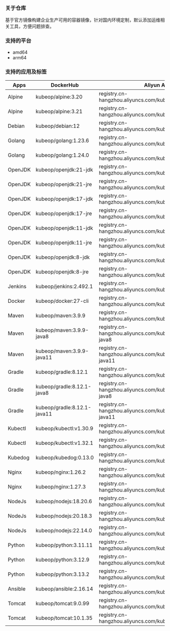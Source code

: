 ### 关于仓库

基于官方镜像构建企业生产可用的容器镜像，针对国内环境定制，默认添加运维相关工具，方便问题排查。



### 支持的平台

- amd64
- arm64



### 支持的应用及标签

| Apps    | DockerHub                   | Aliyun Acr                                                   |
| ------- | --------------------------- | ------------------------------------------------------------ |
| Alpine  | kubeop/alpine:3.20          | registry.cn-hangzhou.aliyuncs.com/kubeop/alpine:3.20         |
| Alpine  | kubeop/alpine:3.21          | registry.cn-hangzhou.aliyuncs.com/kubeop/alpine:3.21         |
| Debian  | kubeop/debian:12            | registry.cn-hangzhou.aliyuncs.com/kubeop/debian:12           |
| Golang  | kubeop/golang:1.23.6        | registry.cn-hangzhou.aliyuncs.com/kubeop/golang:1.23.6       |
| Golang  | kubeop/golang:1.24.0        | registry.cn-hangzhou.aliyuncs.com/kubeop/golang:1.24.0       |
| OpenJDK | kubeop/openjdk:21-jdk       | registry.cn-hangzhou.aliyuncs.com/kubeop/openjdk:21-jdk      |
| OpenJDK | kubeop/openjdk:21-jre       | registry.cn-hangzhou.aliyuncs.com/kubeop/openjdk:21-jre      |
| OpenJDK | kubeop/openjdk:17-jdk       | registry.cn-hangzhou.aliyuncs.com/kubeop/openjdk:17-jdk      |
| OpenJDK | kubeop/openjdk:17-jre       | registry.cn-hangzhou.aliyuncs.com/kubeop/openjdk:17-jre      |
| OpenJDK | kubeop/openjdk:11-jdk       | registry.cn-hangzhou.aliyuncs.com/kubeop/openjdk:11-jdk      |
| OpenJDK | kubeop/openjdk:11-jre       | registry.cn-hangzhou.aliyuncs.com/kubeop/openjdk:11-jre      |
| OpenJDK | kubeop/openjdk:8-jdk        | registry.cn-hangzhou.aliyuncs.com/kubeop/openjdk:18-jdk      |
| OpenJDK | kubeop/openjdk:8-jre        | registry.cn-hangzhou.aliyuncs.com/kubeop/openjdk:8-jre       |
| Jenkins | kubeop/jenkins:2.492.1      | registry.cn-hangzhou.aliyuncs.com/kubeop/jenkins:2.492.1     |
| Docker  | kubeop/docker:27-cli        | registry.cn-hangzhou.aliyuncs.com/kubeop/docker:27-cli       |
| Maven   | kubeop/maven:3.9.9          | registry.cn-hangzhou.aliyuncs.com/kubeop/maven:3.9.9         |
| Maven   | kubeop/maven:3.9.9-java8    | registry.cn-hangzhou.aliyuncs.com/kubeop/maven:3.9.9-java8   |
| Maven   | kubeop/maven:3.9.9-java11   | registry.cn-hangzhou.aliyuncs.com/kubeop/maven:3.9.9-java11  |
| Gradle  | kubeop/gradle:8.12.1        | registry.cn-hangzhou.aliyuncs.com/kubeop/gradle:8.12.1       |
| Gradle  | kubeop/gradle:8.12.1-java8  | registry.cn-hangzhou.aliyuncs.com/kubeop/gradle:8.12.1-java8 |
| Gradle  | kubeop/gradle:8.12.1-java11 | registry.cn-hangzhou.aliyuncs.com/kubeop/gradle:8.12.1-java11 |
| Kubectl | kubeop/kubectl:v1.30.9      | registry.cn-hangzhou.aliyuncs.com/kubeop/kubectl:v1.30.9     |
| Kubectl | kubeop/kubectl:v1.32.1      | registry.cn-hangzhou.aliyuncs.com/kubeop/kubectl:v1.32.1     |
| Kubedog | kubeop/kubedog:0.13.0       | registry.cn-hangzhou.aliyuncs.com/kubeop/kubedog:0.13.0      |
| Nginx   | kubeop/nginx:1.26.2         | registry.cn-hangzhou.aliyuncs.com/kubeop/nginx:1.26.2        |
| Nginx   | kubeop/nginx:1.27.3         | registry.cn-hangzhou.aliyuncs.com/kubeop/nginx:1.27.3        |
| NodeJs  | kubeop/nodejs:18.20.6       | registry.cn-hangzhou.aliyuncs.com/kubeop/nodejs:18.20.6      |
| NodeJs  | kubeop/nodejs:20.18.3       | registry.cn-hangzhou.aliyuncs.com/kubeop/nodejs:20.18.3      |
| NodeJs  | kubeop/nodejs:22.14.0       | registry.cn-hangzhou.aliyuncs.com/kubeop/nodejs:22.14.0      |
| Python  | kubeop/python:3.11.11       | registry.cn-hangzhou.aliyuncs.com/kubeop/python:3.11.11      |
| Python  | kubeop/python:3.12.9        | registry.cn-hangzhou.aliyuncs.com/kubeop/python:3.12.9       |
| Python  | kubeop/python:3.13.2        | registry.cn-hangzhou.aliyuncs.com/kubeop/python:3.13.2       |
| Ansible | kubeop/ansible:2.16.14      | registry.cn-hangzhou.aliyuncs.com/kubeop/ansible:2.16.14     |
| Tomcat  | kubeop/tomcat:9.0.99        | registry.cn-hangzhou.aliyuncs.com/kubeop/tomcat:9.0.99       |
| Tomcat  | kubeop/tomcat:10.1.35       | registry.cn-hangzhou.aliyuncs.com/kubeop/tomcat:10.1.35      |

